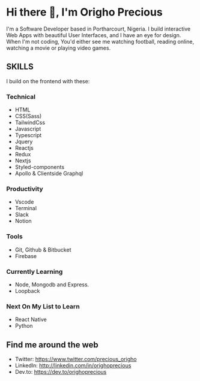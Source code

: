 # Hi there 👋, I'm Origho Precious 

I'm a Software Developer based in Portharcourt, Nigeria. I build interactive Web Apps with beautiful User Interfaces, and I have an eye for design. When I'm not coding, You'd either see me watching football, reading online, watching a movie or playing video games.

## SKILLS 
I build on the frontend with these:
### Technical
- HTML 
- CSS(Sass) 
- TailwindCss
- Javascript 
- Typescript
- Jquery 
- Reactjs 
- Redux 
- Nextjs
- Styled-components 
- Apollo & Clientside Graphql

### Productivity 
- Vscode 
- Terminal 
- Slack 
- Notion

### Tools
- Git, Github & Bitbucket 
- Firebase

### Currently Learning 
- Node, Mongodb and Express.
- Loopback

### Next On My List to Learn
- React Native
- Python


## Find me around the web
- Twitter: https://www.twitter.com/precious_origho 
- LinkedIn: http://linkedin.com/in/orighoprecious 
- Dev.to: https://dev.to/orighoprecious



